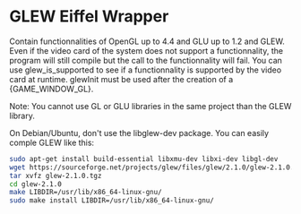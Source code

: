 GLEW Eiffel Wrapper
=====================

Contain functionnalities of OpenGL up to 4.4 and GLU up to 1.2 and GLEW.
Even if the video card of the system does not support a functionnality, the program will
still compile but the call to the functionnality will fail. You can use glew_is_supported
to see if a functionnality is supported by the video card at runtime. glewInit must be used
after the creation of a {GAME_WINDOW_GL}.

Note: You cannot use GL or GLU libraries in the same project than the GLEW library.

On Debian/Ubuntu, don't use the libglew-dev package. You can easily comple GLEW like this:

```bash
sudo apt-get install build-essential libxmu-dev libxi-dev libgl-dev
wget https://sourceforge.net/projects/glew/files/glew/2.1.0/glew-2.1.0.tgz/download -O glew-2.1.0.tgz
tar xvfz glew-2.1.0.tgz
cd glew-2.1.0
make LIBDIR=/usr/lib/x86_64-linux-gnu/
sudo make install LIBDIR=/usr/lib/x86_64-linux-gnu/

```
